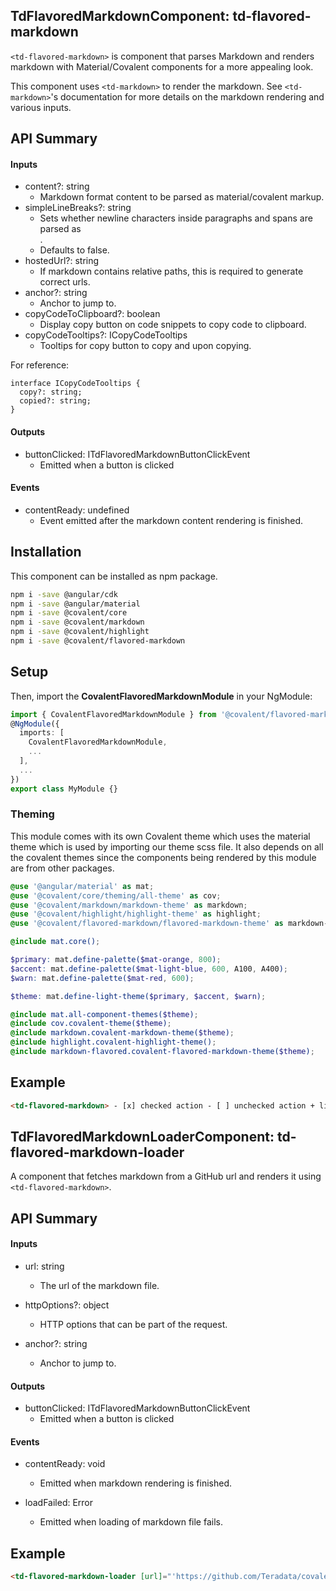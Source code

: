 ## TdFlavoredMarkdownComponent: td-flavored-markdown

`<td-flavored-markdown>` is component that parses Markdown and renders markdown with Material/Covalent components for a more appealing look.

This component uses `<td-markdown>` to render the markdown. See `<td-markdown>`'s documentation for more details on the markdown rendering and various inputs.

## API Summary

#### Inputs

- content?: string
  - Markdown format content to be parsed as material/covalent markup.
- simpleLineBreaks?: string
  - Sets whether newline characters inside paragraphs and spans are parsed as <br/>.
  - Defaults to false.
- hostedUrl?: string
  - If markdown contains relative paths, this is required to generate correct urls.
- anchor?: string
  - Anchor to jump to.
- copyCodeToClipboard?: boolean
  - Display copy button on code snippets to copy code to clipboard.
- copyCodeTooltips?: ICopyCodeTooltips
  - Tooltips for copy button to copy and upon copying.

For reference:

```
interface ICopyCodeTooltips {
  copy?: string;
  copied?: string;
}
```

#### Outputs

- buttonClicked: ITdFlavoredMarkdownButtonClickEvent
  - Emitted when a button is clicked

#### Events

- contentReady: undefined
  - Event emitted after the markdown content rendering is finished.

## Installation

This component can be installed as npm package.

```bash
npm i -save @angular/cdk
npm i -save @angular/material
npm i -save @covalent/core
npm i -save @covalent/markdown
npm i -save @covalent/highlight
npm i -save @covalent/flavored-markdown
```

## Setup

Then, import the **CovalentFlavoredMarkdownModule** in your NgModule:

```typescript
import { CovalentFlavoredMarkdownModule } from '@covalent/flavored-markdown';
@NgModule({
  imports: [
    CovalentFlavoredMarkdownModule,
    ...
  ],
  ...
})
export class MyModule {}
```

### Theming

This module comes with its own Covalent theme which uses the material theme which is used by importing our theme scss file. It also depends on all the covalent themes since the components being rendered by this module are from other packages.

```scss
@use '@angular/material' as mat;
@use '@covalent/core/theming/all-theme' as cov;
@use '@covalent/markdown/markdown-theme' as markdown;
@use '@covalent/highlight/highlight-theme' as highlight;
@use '@covalent/flavored-markdown/flavored-markdown-theme' as markdown-flavored;

@include mat.core();

$primary: mat.define-palette($mat-orange, 800);
$accent: mat.define-palette($mat-light-blue, 600, A100, A400);
$warn: mat.define-palette($mat-red, 600);

$theme: mat.define-light-theme($primary, $accent, $warn);

@include mat.all-component-themes($theme);
@include cov.covalent-theme($theme);
@include markdown.covalent-markdown-theme($theme);
@include highlight.covalent-highlight-theme();
@include markdown-flavored.covalent-flavored-markdown-theme($theme);
```

## Example

```html
<td-flavored-markdown> - [x] checked action - [ ] unchecked action + list item + list item </td-flavored-markdown>
```

## TdFlavoredMarkdownLoaderComponent: td-flavored-markdown-loader

A component that fetches markdown from a GitHub url and renders it using `<td-flavored-markdown>`.

## API Summary

#### Inputs

- url: string

  - The url of the markdown file.

- httpOptions?: object

  - HTTP options that can be part of the request.

- anchor?: string
  - Anchor to jump to.

#### Outputs

- buttonClicked: ITdFlavoredMarkdownButtonClickEvent
  - Emitted when a button is clicked

#### Events

- contentReady: void

  - Emitted when markdown rendering is finished.

- loadFailed: Error
  - Emitted when loading of markdown file fails.

## Example

```html
<td-flavored-markdown-loader [url]="'https://github.com/Teradata/covalent/blob/main/README.md'"> </td-flavored-markdown-loader>
```
